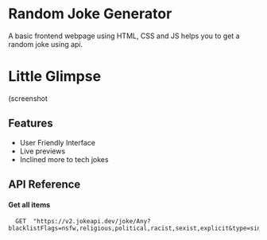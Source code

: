 
# Random Joke Generator

A basic frontend webpage using HTML, CSS and JS helps you to get a random joke using api.

# Little Glimpse

(screenshot



## Features

- User Friendly Interface
- Live previews
- Inclined more to tech jokes


## API Reference

#### Get all items

```http
  GET  "https://v2.jokeapi.dev/joke/Any?blacklistFlags=nsfw,religious,political,racist,sexist,explicit&type=single";

